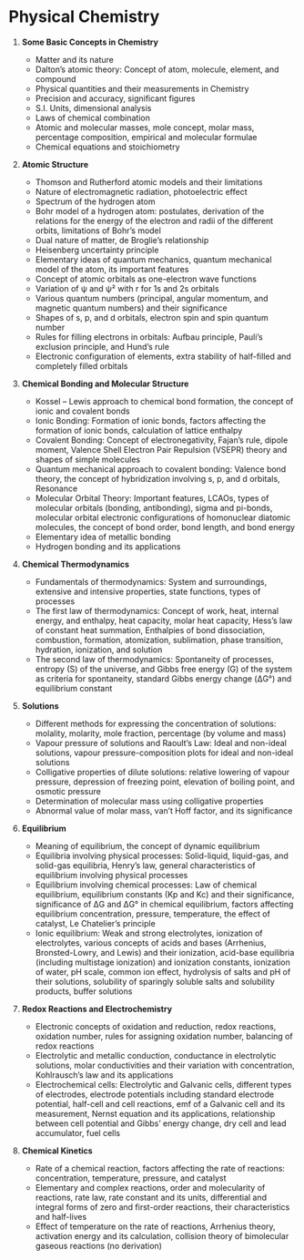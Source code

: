# Physical Chemistry

1. **Some Basic Concepts in Chemistry**
    - Matter and its nature
    - Dalton’s atomic theory: Concept of atom, molecule, element, and compound
    - Physical quantities and their measurements in Chemistry
    - Precision and accuracy, significant figures
    - S.I. Units, dimensional analysis
    - Laws of chemical combination
    - Atomic and molecular masses, mole concept, molar mass, percentage composition, empirical and molecular formulae
    - Chemical equations and stoichiometry

3. **Atomic Structure**
    - Thomson and Rutherford atomic models and their limitations
    - Nature of electromagnetic radiation, photoelectric effect
    - Spectrum of the hydrogen atom
    - Bohr model of a hydrogen atom: postulates, derivation of the relations for the energy of the electron and radii of the different orbits, limitations of Bohr’s model
    - Dual nature of matter, de Broglie’s relationship
    - Heisenberg uncertainty principle
    - Elementary ideas of quantum mechanics, quantum mechanical model of the atom, its important features
    - Concept of atomic orbitals as one-electron wave functions
    - Variation of ψ and ψ² with r for 1s and 2s orbitals
    - Various quantum numbers (principal, angular momentum, and magnetic quantum numbers) and their significance
    - Shapes of s, p, and d orbitals, electron spin and spin quantum number
    - Rules for filling electrons in orbitals: Aufbau principle, Pauli’s exclusion principle, and Hund’s rule
    - Electronic configuration of elements, extra stability of half-filled and completely filled orbitals

4. **Chemical Bonding and Molecular Structure**
    - Kossel – Lewis approach to chemical bond formation, the concept of ionic and covalent bonds
    - Ionic Bonding: Formation of ionic bonds, factors affecting the formation of ionic bonds, calculation of lattice enthalpy
    - Covalent Bonding: Concept of electronegativity, Fajan’s rule, dipole moment, Valence Shell Electron Pair Repulsion (VSEPR) theory and shapes of simple molecules
    - Quantum mechanical approach to covalent bonding: Valence bond theory, the concept of hybridization involving s, p, and d orbitals, Resonance
    - Molecular Orbital Theory: Important features, LCAOs, types of molecular orbitals (bonding, antibonding), sigma and pi-bonds, molecular orbital electronic configurations of homonuclear diatomic molecules, the concept of bond order, bond length, and bond energy
    - Elementary idea of metallic bonding
    - Hydrogen bonding and its applications

5. **Chemical Thermodynamics**
    - Fundamentals of thermodynamics: System and surroundings, extensive and intensive properties, state functions, types of processes
    - The first law of thermodynamics: Concept of work, heat, internal energy, and enthalpy, heat capacity, molar heat capacity, Hess’s law of constant heat summation, Enthalpies of bond dissociation, combustion, formation, atomization, sublimation, phase transition, hydration, ionization, and solution
    - The second law of thermodynamics: Spontaneity of processes, entropy (S) of the universe, and Gibbs free energy (G) of the system as criteria for spontaneity, standard Gibbs energy change (ΔG°) and equilibrium constant

6. **Solutions**
    - Different methods for expressing the concentration of solutions: molality, molarity, mole fraction, percentage (by volume and mass)
    - Vapour pressure of solutions and Raoult’s Law: Ideal and non-ideal solutions, vapour pressure-composition plots for ideal and non-ideal solutions
    - Colligative properties of dilute solutions: relative lowering of vapour pressure, depression of freezing point, elevation of boiling point, and osmotic pressure
    - Determination of molecular mass using colligative properties
    - Abnormal value of molar mass, van’t Hoff factor, and its significance

7. **Equilibrium**
    - Meaning of equilibrium, the concept of dynamic equilibrium
    - Equilibria involving physical processes: Solid-liquid, liquid-gas, and solid-gas equilibria, Henry’s law, general characteristics of equilibrium involving physical processes
    - Equilibrium involving chemical processes: Law of chemical equilibrium, equilibrium constants (Kp and Kc) and their significance, significance of ΔG and ΔG° in chemical equilibrium, factors affecting equilibrium concentration, pressure, temperature, the effect of catalyst, Le Chatelier’s principle
    - Ionic equilibrium: Weak and strong electrolytes, ionization of electrolytes, various concepts of acids and bases (Arrhenius, Bronsted-Lowry, and Lewis) and their ionization, acid-base equilibria (including multistage ionization) and ionization constants, ionization of water, pH scale, common ion effect, hydrolysis of salts and pH of their solutions, solubility of sparingly soluble salts and solubility products, buffer solutions

8. **Redox Reactions and Electrochemistry**
    - Electronic concepts of oxidation and reduction, redox reactions, oxidation number, rules for assigning oxidation number, balancing of redox reactions
    - Electrolytic and metallic conduction, conductance in electrolytic solutions, molar conductivities and their variation with concentration, Kohlrausch’s law and its applications
    - Electrochemical cells: Electrolytic and Galvanic cells, different types of electrodes, electrode potentials including standard electrode potential, half-cell and cell reactions, emf of a Galvanic cell and its measurement, Nernst equation and its applications, relationship between cell potential and Gibbs’ energy change, dry cell and lead accumulator, fuel cells

9. **Chemical Kinetics**
    - Rate of a chemical reaction, factors affecting the rate of reactions: concentration, temperature, pressure, and catalyst
    - Elementary and complex reactions, order and molecularity of reactions, rate law, rate constant and its units, differential and integral forms of zero and first-order reactions, their characteristics and half-lives
    - Effect of temperature on the rate of reactions, Arrhenius theory, activation energy and its calculation, collision theory of bimolecular gaseous reactions (no derivation)
